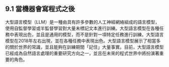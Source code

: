 ## 9.1 當機器會寫程式之後

大型語言模型（LLM）是一種由具有許多參數的人工神經網絡組成的語言模型，使用自監督學習或半監督學習對大量未標記文本進行訓練。大型語言模型在各種任務中表現出色，並且是通用的模型，而不是針對一項特定任務進行訓練。大型語言模型在2018年左右出現，並在各種任務中表現出色。大型語言模型展示了相當多的關於世界的常識，並且能夠在訓練期間「記住」大量事實。目前，大型語言模型已經成為自然語言處理的重要研究方向之一，並且在未來的程式世界中將扮演著重要的角色。



